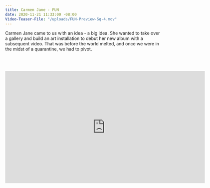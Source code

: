 ```yaml
---
title: Carmen Jane - FUN
date: 2020-11-21 11:33:00 -08:00
Video-Teaser-File: "/uploads/FUN-Preview-Sq-4.mov"
---
```


Carmen Jane came to us with an idea - a big idea. She wanted to take over a gallery and build an art installation to debut her new album with a subsequent video. That was before the world melted, and once we were in the midst of a quarantine, we had to pivot. 

<BR><BR>

<iframe src="https://player.vimeo.com/video/445406913" width="640" height="360" frameborder="0" allow="autoplay; fullscreen" allowfullscreen></iframe>


<BR>
<BR>

